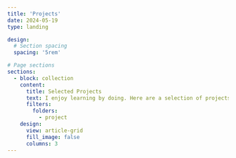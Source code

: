 ```yaml
---
title: 'Projects'
date: 2024-05-19
type: landing

design:
  # Section spacing
  spacing: '5rem'

# Page sections
sections:
  - block: collection
    content:
      title: Selected Projects
      text: I enjoy learning by doing. Here are a selection of projects to showcase my skills.
      filters:
        folders:
          - project
    design:
      view: article-grid
      fill_image: false
      columns: 3
---
```

